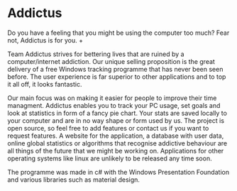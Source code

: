 # Addictus
Do you have a feeling that you might be using the computer too much? Fear not, Addictus is for you. +


Team Addictus strives for bettering lives that are ruined by a computer/internet addiction. Our unique selling proposition is the great delivery of a free Windows tracking programme that has never been seen before. The user experience is far superior to other applications and to top it all off, it looks fantastic.


Our main focus was on making it easier for people to improve their time managment. Addictus enables you to track your PC usage, set goals and look at statistics in form of a fancy pie chart. Your stats are saved locally to your computer and are in no way shape or form used by us. The project is open source, so feel free to add features or contact us if you want to request features. A website for the application, a database with user data, online global statistics or algorithms that recognise addictive behaviour are all things of the future that we might be working on. Applications for other operating systems like linux are unlikely to be released any time soon.


The programme was made in c# with the Windows Presentation Foundation and various libraries such as material design.
